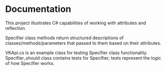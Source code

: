 # Documentation

This project illustrates C# capabilities of working with attributes and reflection.

Specifier class methods return structured descriptions of classes/methods/parameters
that passed to them based on their attributes.

VKApi.cs is an example class for testing Specifier class functionality.
Specifier_should class contains tests for Specifier; tests represent the logic of how Specifier works.